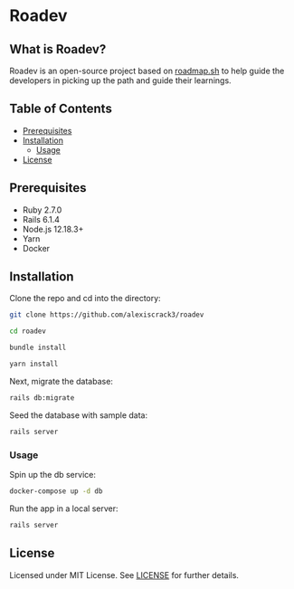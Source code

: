 # Roadev

## What is Roadev?

Roadev is an open-source project based on [roadmap.sh](https://roadmap.sh) to help guide the developers in picking up the path and guide their learnings.

## Table of Contents

- [Prerequisites](#prerequisites)
- [Installation](#installation)
  - [Usage](#usage)
- [License](#license)

## Prerequisites

- Ruby 2.7.0
- Rails 6.1.4
- Node.js 12.18.3+
- Yarn
- Docker

## Installation

Clone the repo and cd into the directory:

```bash
git clone https://github.com/alexiscrack3/roadev
```

```bash
cd roadev
```

```bash
bundle install
```

```bash
yarn install
```

Next, migrate the database:

```bash
rails db:migrate
```

Seed the database with sample data:

```bash
rails server
```

### Usage

Spin up the db service:

```bash
docker-compose up -d db
```

Run the app in a local server:

```bash
rails server
```

## License

Licensed under MIT License. See [LICENSE](LICENSE) for further details.
